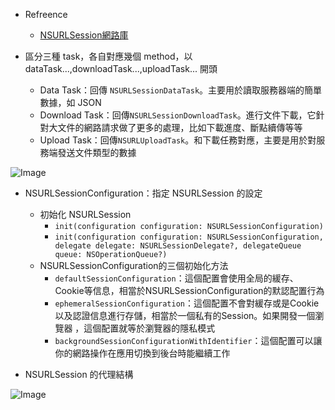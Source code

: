 - Refreence
  - [NSURLSession網路庫](http://swiftcafe.io/2015/12/20/nsurlsession/)
  

- 區分三種 task，各自對應幾個 method，以 dataTask...,downloadTask...,uploadTask... 開頭
  - Data Task：回傳 `NSURLSessionDataTask`。主要用於讀取服務器端的簡單數據，如 JSON
  - Download Task：回傳`NSURLSessionDownloadTask`。進行文件下載，它針對大文件的網路請求做了更多的處理，比如下載進度、斷點續傳等等
  - Upload Task：回傳`NSURLUploadTask`。和下載任務對應，主要是用於對服務端發送文件類型的數據
  
![Image](http://swiftcafe.io/articleimg/nsurlsession/nsurlsession-1.png)

- NSURLSessionConfiguration：指定 NSURLSession 的設定
  - 初始化 NSURLSession
    - `init(configuration configuration: NSURLSessionConfiguration)`
    - `init(configuration configuration: NSURLSessionConfiguration,
          delegate delegate: NSURLSessionDelegate?,
     delegateQueue queue: NSOperationQueue?)`
  - NSURLSessionConfiguration的三個初始化方法
    - `defaultSessionConfiguration`：這個配置會使用全局的緩存、Cookie等信息，相當於NSURLSessionConfiguration的默認配置行為
    - `ephemeralSessionConfiguration`：這個配置不會對緩存或是Cookie以及認證信息進行存儲，相當於一個私有的Session。如果開發一個瀏覽器
    ，這個配置就等於瀏覽器的隱私模式
    - `backgroundSessionConfigurationWithIdentifier`：這個配置可以讓你的網路操作在應用切換到後台時能繼續工作

- NSURLSession 的代理結構

![Image](http://swiftcafe.io/articleimg/nsurlsession/nsurlsession-2.png)
